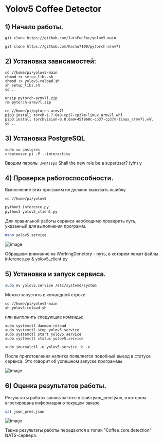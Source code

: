 
# Yolov5 Coffee Detector
 
 ## 1) Начало работы.
 
 ```git
 git clone https://github.com/JutsFunFor/yolov5-main
 ```
 ```
 git clone https://github.com/Kashu7100/pytorch-armv7l
 ```
 ## 2) Установка зависимостей:
 

```
cd //home/pi/yolov5-main
chmod +x setup_libs.sh
chmod +x yolov5-reload.sh
sh setup_libs.sh
cd ..
```

```
unzip pytorch-armv7l.zip
rm pytorch-armv7l.zip
```

```
cd //home/pi/pytorch-armv7l
pip3 install torch-1.7.0a0-cp37-cp37m-linux_armv7l.whl
pip3 install torchvision-0.8.0a0+45f960c-cp37-cp37m-linux_armv7l.whl
cd ..
```
## 3) Установка PostgreSQL
```
sudo su postgres
createuser pi -P --interactive
```
Вводим пароль: ```3vn4ssps```
Shall the new role be a superuser? (y/n) y

## 4) Проверка работоспособности. 
Выполнение этих программ не должно вызывать ошибку.
```
cd //home/pi/yolov5
```
```python
python3 inference.py
python3 yolov5_client.py
```

Для правильной работы сервиса необходимо проверить путь, указанный для выполнения программ.

```bash
nano yolov5.service
```

![image](https://user-images.githubusercontent.com/43553016/165237122-f159b376-d3bd-4bc2-8afa-ff032fdda742.png)


Обращаем внимание на WorkingDerictory - путь, в котором лежат файлы inference.py & yolov5_client.py

## 5) Установка и запуск сервиса.
```bash
sudo mv yolov5.service /etc/systemd/system
```
Можно запустить в командной строке 
```
cd //home/pi/yolov5-main
sh yolov5-reload.sh 
```
или выполнить следующие команды:
```
sudo systemctl daemon-reload
sudo systemctl stop yolov5.service
sudo systemctl start yolov5.service
sudo systemctl status yolov5.service
```
```
sudo journalctl -u yolov5.service -b -e
```

После приготовления напитка появляется подобный вывод в статусе сервиса. Это говорит об успешном запуске программы.

![image](https://user-images.githubusercontent.com/43553016/163826169-26d7c0fb-0ea6-43f9-a59b-910adda0ad92.png)

## 6) Оценка результатов работы.

Результаты работы записываются в файл json_pred.json, в котором агрегирована информация о текущем заказе.
```bash
cat json_pred.json
```

![image](https://user-images.githubusercontent.com/43553016/163827088-b1f25468-8c9d-4a9f-944e-a25903a00423.png)

Также результаты работы передаются в топик "Coffee.core.detection" NATS-сервера.

